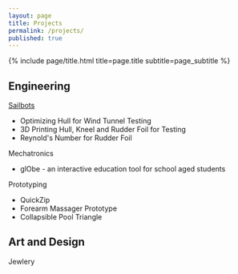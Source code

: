 ```yaml
---
layout: page
title: Projects
permalink: /projects/
published: true
---
```


<div class="page" markdown="1">

{% include page/title.html title=page.title subtitle=page_subtitle %}
## Engineering

[Sailbots](https://ubcsailbot.org/)
  * Optimizing Hull for Wind Tunnel Testing
  * 3D Printing Hull, Kneel and Rudder Foil for Testing
  * Reynold's Number for Rudder Foil

Mechatronics
  * glObe - an interactive education tool for school aged students

Prototyping
  * QuickZip
  * Forearm Massager Prototype
  * Collapsible Pool Triangle

## Art and Design

Jewlery

</div>

